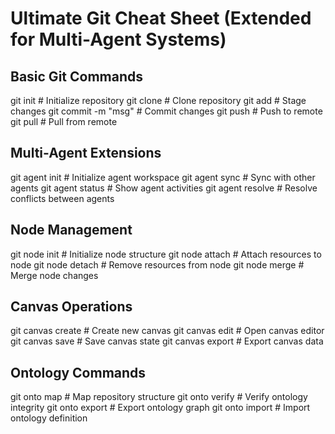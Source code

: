 # Ultimate Git Cheat Sheet (Extended for Multi-Agent Systems)

## Basic Git Commands
git init               # Initialize repository
git clone <url>        # Clone repository
git add <file>        # Stage changes
git commit -m "msg"    # Commit changes
git push              # Push to remote
git pull              # Pull from remote

## Multi-Agent Extensions
git agent init        # Initialize agent workspace
git agent sync        # Sync with other agents
git agent status      # Show agent activities
git agent resolve     # Resolve conflicts between agents

## Node Management
git node init         # Initialize node structure
git node attach      # Attach resources to node
git node detach      # Remove resources from node
git node merge       # Merge node changes

## Canvas Operations
git canvas create    # Create new canvas
git canvas edit      # Open canvas editor
git canvas save      # Save canvas state
git canvas export    # Export canvas data

## Ontology Commands
git onto map         # Map repository structure
git onto verify      # Verify ontology integrity
git onto export      # Export ontology graph
git onto import      # Import ontology definition
